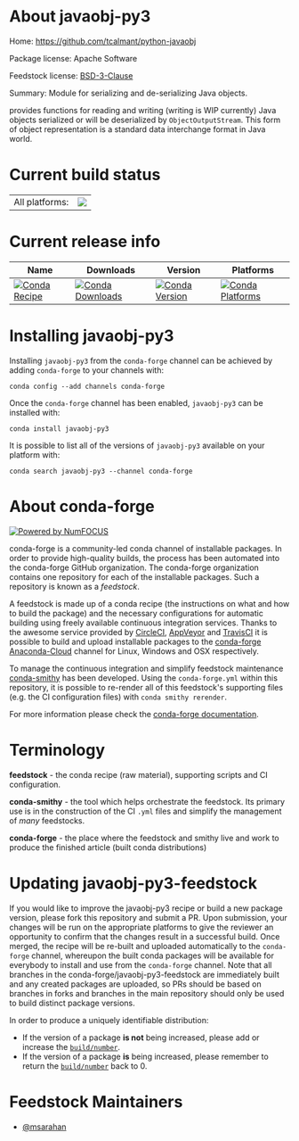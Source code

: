 About javaobj-py3
=================

Home: https://github.com/tcalmant/python-javaobj

Package license: Apache Software

Feedstock license: [BSD-3-Clause](https://github.com/conda-forge/javaobj-py3-feedstock/blob/master/LICENSE.txt)

Summary: Module for serializing and de-serializing Java objects.

provides functions for reading and writing (writing is WIP currently) Java objects serialized or will be
deserialized by ``ObjectOutputStream``. This form of object representation is a standard data interchange
format in Java world.


Current build status
====================


<table><tr><td>All platforms:</td>
    <td>
      <a href="https://dev.azure.com/conda-forge/feedstock-builds/_build/latest?definitionId=2340&branchName=master">
        <img src="https://dev.azure.com/conda-forge/feedstock-builds/_apis/build/status/javaobj-py3-feedstock?branchName=master">
      </a>
    </td>
  </tr>
</table>

Current release info
====================

| Name | Downloads | Version | Platforms |
| --- | --- | --- | --- |
| [![Conda Recipe](https://img.shields.io/badge/recipe-javaobj--py3-green.svg)](https://anaconda.org/conda-forge/javaobj-py3) | [![Conda Downloads](https://img.shields.io/conda/dn/conda-forge/javaobj-py3.svg)](https://anaconda.org/conda-forge/javaobj-py3) | [![Conda Version](https://img.shields.io/conda/vn/conda-forge/javaobj-py3.svg)](https://anaconda.org/conda-forge/javaobj-py3) | [![Conda Platforms](https://img.shields.io/conda/pn/conda-forge/javaobj-py3.svg)](https://anaconda.org/conda-forge/javaobj-py3) |

Installing javaobj-py3
======================

Installing `javaobj-py3` from the `conda-forge` channel can be achieved by adding `conda-forge` to your channels with:

```
conda config --add channels conda-forge
```

Once the `conda-forge` channel has been enabled, `javaobj-py3` can be installed with:

```
conda install javaobj-py3
```

It is possible to list all of the versions of `javaobj-py3` available on your platform with:

```
conda search javaobj-py3 --channel conda-forge
```


About conda-forge
=================

[![Powered by NumFOCUS](https://img.shields.io/badge/powered%20by-NumFOCUS-orange.svg?style=flat&colorA=E1523D&colorB=007D8A)](http://numfocus.org)

conda-forge is a community-led conda channel of installable packages.
In order to provide high-quality builds, the process has been automated into the
conda-forge GitHub organization. The conda-forge organization contains one repository
for each of the installable packages. Such a repository is known as a *feedstock*.

A feedstock is made up of a conda recipe (the instructions on what and how to build
the package) and the necessary configurations for automatic building using freely
available continuous integration services. Thanks to the awesome service provided by
[CircleCI](https://circleci.com/), [AppVeyor](https://www.appveyor.com/)
and [TravisCI](https://travis-ci.com/) it is possible to build and upload installable
packages to the [conda-forge](https://anaconda.org/conda-forge)
[Anaconda-Cloud](https://anaconda.org/) channel for Linux, Windows and OSX respectively.

To manage the continuous integration and simplify feedstock maintenance
[conda-smithy](https://github.com/conda-forge/conda-smithy) has been developed.
Using the ``conda-forge.yml`` within this repository, it is possible to re-render all of
this feedstock's supporting files (e.g. the CI configuration files) with ``conda smithy rerender``.

For more information please check the [conda-forge documentation](https://conda-forge.org/docs/).

Terminology
===========

**feedstock** - the conda recipe (raw material), supporting scripts and CI configuration.

**conda-smithy** - the tool which helps orchestrate the feedstock.
                   Its primary use is in the construction of the CI ``.yml`` files
                   and simplify the management of *many* feedstocks.

**conda-forge** - the place where the feedstock and smithy live and work to
                  produce the finished article (built conda distributions)


Updating javaobj-py3-feedstock
==============================

If you would like to improve the javaobj-py3 recipe or build a new
package version, please fork this repository and submit a PR. Upon submission,
your changes will be run on the appropriate platforms to give the reviewer an
opportunity to confirm that the changes result in a successful build. Once
merged, the recipe will be re-built and uploaded automatically to the
`conda-forge` channel, whereupon the built conda packages will be available for
everybody to install and use from the `conda-forge` channel.
Note that all branches in the conda-forge/javaobj-py3-feedstock are
immediately built and any created packages are uploaded, so PRs should be based
on branches in forks and branches in the main repository should only be used to
build distinct package versions.

In order to produce a uniquely identifiable distribution:
 * If the version of a package **is not** being increased, please add or increase
   the [``build/number``](https://conda.io/docs/user-guide/tasks/build-packages/define-metadata.html#build-number-and-string).
 * If the version of a package **is** being increased, please remember to return
   the [``build/number``](https://conda.io/docs/user-guide/tasks/build-packages/define-metadata.html#build-number-and-string)
   back to 0.

Feedstock Maintainers
=====================

* [@msarahan](https://github.com/msarahan/)

